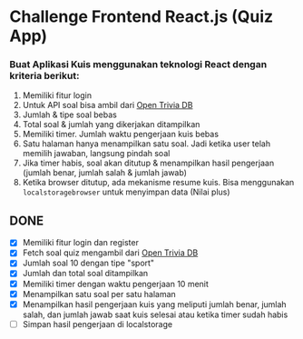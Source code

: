 # Challenge Frontend React.js (Quiz App)

### Buat Aplikasi Kuis menggunakan teknologi React dengan kriteria berikut:
1. Memiliki fitur login
2. Untuk API soal bisa ambil dari [Open Trivia DB](https://opentdb.com/)
3. Jumlah & tipe soal bebas
4. Total soal & jumlah yang dikerjakan ditampilkan
5. Memiliki timer. Jumlah waktu pengerjaan kuis bebas
6. Satu halaman hanya menampilkan satu soal. Jadi ketika user telah memilih jawaban, langsung pindah soal
7. Jika timer habis, soal akan ditutup & menampilkan hasil pengerjaan (jumlah benar, jumlah salah & jumlah jawab)
8. Ketika browser ditutup, ada mekanisme resume kuis. Bisa menggunakan `localstoragebrowser` untuk menyimpan data (Nilai plus)

## DONE
- [x] Memiliki fitur login dan register
- [x] Fetch soal quiz mengambil dari [Open Trivia DB](https://opentdb.com/)
- [x] Jumlah soal 10 dengan tipe "sport"
- [x] Jumlah dan total soal ditampilkan
- [x] Memiliki timer dengan waktu pengerjaan 10 menit
- [x] Menampilkan satu soal per satu halaman
- [x] Menampilkan hasil pengerjaan kuis yang meliputi jumlah benar, jumlah salah, dan jumlah jawab saat kuis selesai atau ketika timer sudah habis
- [ ] Simpan hasil pengerjaan di localstorage
